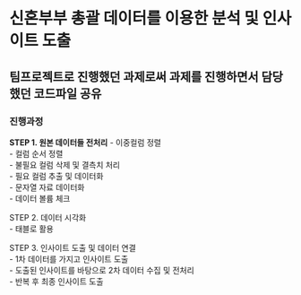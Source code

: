 # 신혼부부 총괄 데이터를 이용한 분석 및 인사이트 도출

## 팀프로젝트로 진행했던 과제로써 과제를 진행하면서 담당했던 코드파일 공유

### 진행과정 

**STEP 1. 원본 데이터들 전처리**
    - 이중컬럼 정렬   
    - 컬럼 순서 정렬  
    - 불필요 컬럼 삭제 및 결측치 처리  
    - 필요 컬럼 추출 및 데이터화  
    - 문자열 자료 데이터화  
    - 데이터 볼륨 체크  

STEP 2. 데이터 시각화  
    - 태블로 활용

STEP 3. 인사이트 도출 및 데이터 연결  
    - 1차 데이터를 가지고 인사이트 도출  
    - 도출된 인사이트를 바탕으로 2차 데이터 수집 및 전처리  
    - 반복 후 최종 인사이트 도출  
